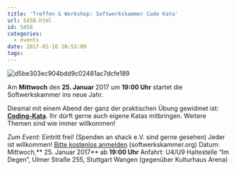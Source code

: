 ```yaml
---
title: 'Treffen & Workshop: Softwerkskammer Code Kata'
url: 5458.html
id: 5458
categories:
  - events
date: 2017-01-16 10:53:09
tags:
---
```


![d5be303ec904bdd9c02481ac7dcfe189](https://blog.shackspace.de/wp-content/uploads/2013/05/d5be303ec904bdd9c02481ac7dcfe189.jpg)

Am **Mittwoch** den **25\. Januar** 2017 um **19:00 Uhr** startet die Softwerkskammer ins neue Jahr.

Diesmal mit einem Abend der ganz der praktischen Übung gewidmet ist: **[Coding-Kata](https://de.wikipedia.org/wiki/Kata_(Programmierung))**.
Ihr dürft gerne auch eigene Katas mitbringen. Weitere Themen sind wie immer willkommen!

_Zum Event:_
Eintritt frei! (Spenden an shack e.V. sind gerne gesehen) Jeder ist willkommen!
[Bitte kostenlos anmelden](https://www.softwerkskammer.org/activities/16.%20Treffen%20der%20Softwerkskammer%20Stuttgart) (softwerkskammer.org)
Datum: Mittwoch,** 25\. Januar 2017** ab **19:00 Uhr**
Anfahrt: U4/U9 Haltestelle “Im Degen”, Ulmer Straße 255, Stuttgart Wangen (gegenüber Kulturhaus Arena)